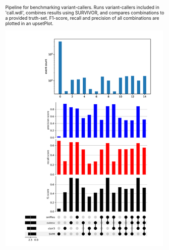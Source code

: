 Pipeline for benchmarking variant-callers. Runs variant-callers included in
'call.wdl', combines results using SURVIVOR, and compares combinations to
a provided truth-set. 
F1-score, recall and precision of all combinations are plotted in an upsetPlot. 

<img src="example.png" width="500"/>
